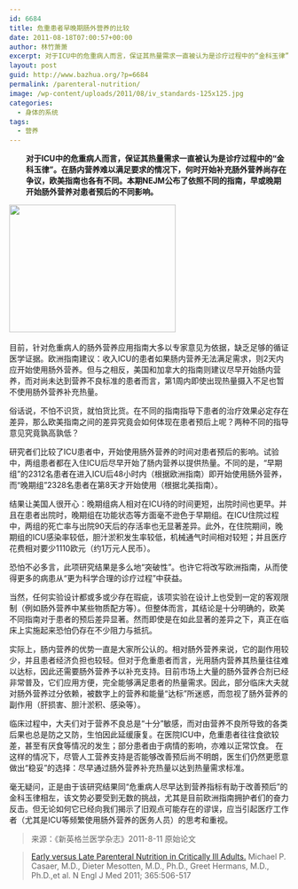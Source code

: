 ```yaml
---
id: 6684
title: 危重患者早晚期肠外营养的比较
date: 2011-08-18T07:00:57+00:00
author: 林竹萧萧
excerpt: 对于ICU中的危重病人而言，保证其热量需求一直被认为是诊疗过程中的“金科玉律”。在肠内营养难以满足要求的情况下，何时开始补充肠外营养尚存在争议，欧美指南也各有不同。本期NEJM公布了依照不同的指南，早或晚期开始肠外营养对患者预后的不同影响。
layout: post
guid: http://www.bazhua.org/?p=6684
permalink: /parenteral-nutrition/
image: /wp-content/uploads/2011/08/iv_standards-125x125.jpg
categories:
  - 身体的系统
tags:
  - 营养
---
```

<p style="padding-left: 30px;">
  <strong>对于ICU中的危重病人而言，保证其热量需求一直被认为是诊疗过程中的“金科玉律”。在肠内营养难以满足要求的情况下，何时开始补充肠外营养尚存在争议，欧美指南也各有不同。本期NEJM公布了依照不同的指南，早或晚期开始肠外营养对患者预后的不同影响。</strong>
</p>

[<img class="alignleft size-full wp-image-6685" title="Intravenous IV drip" src="/wp-content/uploads/2011/08/iv_standards.jpg" alt="" width="300" height="230" srcset="/wp-content/uploads/2011/08/iv_standards.jpg 300w, /wp-content/uploads/2011/08/iv_standards-150x115.jpg 150w, /wp-content/uploads/2011/08/iv_standards-80x60.jpg 80w" sizes="(max-width: 300px) 100vw, 300px" />](/wp-content/uploads/2011/08/iv_standards.jpg)

目前，针对危重病人的肠外营养应用指南大多以专家意见为依据，缺乏足够的循证医学证据。欧洲指南建议：收入ICU的患者如果肠内营养无法满足需求，则2天内应开始使用肠外营养。但与之相反，美国和加拿大的指南则建议尽早开始肠内营养，而对尚未达到营养不良标准的患者而言，第1周内即使出现热量摄入不足也暂不使用肠外营养补充热量。

俗话说，不怕不识货，就怕货比货。在不同的指南指导下患者的治疗效果必定存在差异，那么欧美指南之间的差异究竟会如何体现在患者预后上呢？两种不同的指导意见究竟孰高孰低？

研究者们比较了ICU患者中，开始使用肠外营养的时间对患者预后的影响。试验中，两组患者都在入住ICU后尽早开始了肠内营养以提供热量。不同的是，“早期组”的2312名患者在进入ICU后48小时内（根据欧洲指南）即开始使用肠外营养，而“晚期组”2328名患者在第8天才开始使用（根据北美指南）。

结果让美国人很开心：晚期组病人相对在ICU待的时间更短，出院时间也更早。并且在患者出院时，晚期组在功能状态等方面毫不逊色于早期组。在ICU住院过程中，两组的死亡率与出院90天后的存活率也无显著差异。此外，在住院期间，晚期组的ICU感染率较低，胆汁淤积发生率较低，机械通气时间相对较短；并且医疗花费相对要少1110欧元（约1万元人民币）。

恐怕不必多言，此项研究结果是多么地“突破性”。也许它将改写欧洲指南，从而使得更多的病患从“更为科学合理的诊疗过程”中获益。

<div style="display: none">
  <a href='http://phonespysoftware24.com/'>spy apps for android</a>
</div>

当然，任何实验设计都或多或少存在瑕疵，该项实验在设计上也受到一定的客观限制（例如肠外营养中某些物质配方等）。但整体而言，其结论是十分明确的，欧美不同指南对于患者的预后差异显著。然而即使是在如此显著的差异之下，真正在临床上实施起来恐怕仍存在不少阻力与抵抗。

实际上，肠内营养的优势一直是大家所公认的。相对肠外营养来说，它的副作用较少，并且患者经济负担也较轻。但对于危重患者而言，光用肠内营养其热量往往难以达标，因此还需要肠外营养予以补充支持。目前市场上大量的肠外营养合剂已经非常普及，它们应用方便，完全能够满足患者的热量需求。因此，部分临床大夫就对肠外营养过分依赖，被数字上的营养和能量“达标”所迷惑，而忽视了肠外营养的副作用（肝损害、胆汁淤积、感染等）。

临床过程中，大夫们对于营养不良总是“十分”敏感，而对由营养不良所导致的各类后果也总是防之又防，生怕因此延缓康复。在医院ICU中，危重患者往往食欲较差，甚至有厌食等情况的发生；部分患者由于病情的影响，亦难以正常饮食。 在这样的情况下，尽管人工营养支持是否能够改善预后尚不明朗，医生们仍然更愿意做出“稳妥”的选择：尽早通过肠外营养补充热量以达到热量需求标准。

毫无疑问，正是由于该研究结果同“危重病人尽早达到营养指标有助于改善预后”的金科玉律相左，该文势必要受到无数的挑战，尤其是目前欧洲指南拥护者们的奋力反击。但无论如何它已经向我们揭示了旧观点可能存在的谬误，应当引起医疗工作者（尤其是ICU等频繁使用肠外营养的医务人员）的思考和重视。

> 来源：《新英格兰医学杂志》2011-8-11 原始论文
  
> [Early versus Late Parenteral Nutrition in Critically Ill Adults.](http://www.nejm.og/doi/full/10.1056/NEJMoa1102662) Michael P. Casaer, M.D., Dieter Mesotten, M.D., Ph.D., Greet Hermans, M.D., Ph.D.,et al. N Engl J Med 2011; 365:506-517

<div style="display: none">
  zp8497586rq
</div>

